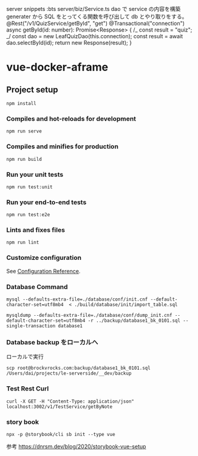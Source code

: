 server
snippets :bts
server/biz/Service.ts
dao で service の内容を構築
generater から SQL をとってくる関数を呼び出して db とやり取りをする。
@Rest("/v1/QuizService/getById", "get")
@Transactional("connection")
async getById(id: number): Promise<Response<LeafQuiz>> {
/_ const result = "quiz"; _/
const dao = new LeafQuizDao(this.connection);
const result = await dao.selectById(id);
return new Response<LeafQuiz>(result);
}

# vue-docker-aframe

## Project setup

```
npm install
```

### Compiles and hot-reloads for development

```
npm run serve
```

### Compiles and minifies for production

```
npm run build
```

### Run your unit tests

```
npm run test:unit
```

### Run your end-to-end tests

```
npm run test:e2e
```

### Lints and fixes files

```
npm run lint
```

### Customize configuration

See [Configuration Reference](https://cli.vuejs.org/config/).

### Database Command

```
mysql --defaults-extra-file=./database/conf/init.cnf --default-character-set=utf8mb4  < ./build/database/init/import_table.sql
```

```
mysqldump --defaults-extra-file=./database/conf/dump_init.cnf --default-character-set=utf8mb4 -r ../backup/database1_bk_0101.sql --single-transaction database1
```

### Database backup をローカルへ

ローカルで実行

```
scp root@brockvrocks.com:backup/database1_bk_0101.sql  /Users/dai/projects/le-serverside/__dev/backup
```

### Test Rest Curl

```
curl -X GET -H "Content-Type: application/json" localhost:3002/v1/TestService/getByNote
```

### story book

```
npx -p @storybook/cli sb init --type vue
```

参考 https://dnrsm.dev/blog/2020/storybook-vue-setup
